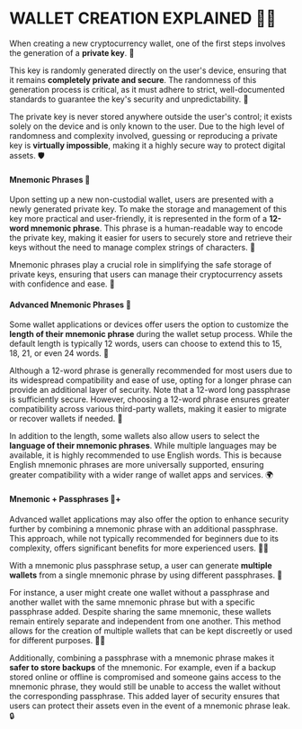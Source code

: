 # WALLET CREATION EXPLAINED 🔐💼

When creating a new cryptocurrency wallet, one of the first steps involves the generation of a **private key**. 🔑

This key is randomly generated directly on the user's device, ensuring that it remains **completely private and secure**. The randomness of this generation process is critical, as it must adhere to strict, well-documented standards to guarantee the key's security and unpredictability. 🎲

The private key is never stored anywhere outside the user's control; it exists solely on the device and is only known to the user. Due to the high level of randomness and complexity involved, guessing or reproducing a private key is **virtually impossible**, making it a highly secure way to protect digital assets. 🛡️

#### Mnemonic Phrases 📝

Upon setting up a new non-custodial wallet, users are presented with a newly generated private key. To make the storage and management of this key more practical and user-friendly, it is represented in the form of a **12-word mnemonic phrase**. This phrase is a human-readable way to encode the private key, making it easier for users to securely store and retrieve their keys without the need to manage complex strings of characters. 🧠

Mnemonic phrases play a crucial role in simplifying the safe storage of private keys, ensuring that users can manage their cryptocurrency assets with confidence and ease. 💪

#### Advanced Mnemonic Phrases 🔬

Some wallet applications or devices offer users the option to customize the **length of their mnemonic phrase** during the wallet setup process. While the default length is typically 12 words, users can choose to extend this to 15, 18, 21, or even 24 words. 📏

Although a 12-word phrase is generally recommended for most users due to its widespread compatibility and ease of use, opting for a longer phrase can provide an additional layer of security. Note that a 12-word long passphrase is sufficiently secure. However, choosing a 12-word phrase ensures greater compatibility across various third-party wallets, making it easier to migrate or recover wallets if needed. 🔄

In addition to the length, some wallets also allow users to select the **language of their mnemonic phrases**. While multiple languages may be available, it is highly recommended to use English words. This is because English mnemonic phrases are more universally supported, ensuring greater compatibility with a wider range of wallet apps and services. 🌍

#### Mnemonic + Passphrases 🔐+

Advanced wallet applications may also offer the option to enhance security further by combining a mnemonic phrase with an additional passphrase. This approach, while not typically recommended for beginners due to its complexity, offers significant benefits for more experienced users. 🧑‍🔬

With a mnemonic plus passphrase setup, a user can generate **multiple wallets** from a single mnemonic phrase by using different passphrases. 🔀

For instance, a user might create one wallet without a passphrase and another wallet with the same mnemonic phrase but with a specific passphrase added. Despite sharing the same mnemonic, these wallets remain entirely separate and independent from one another. This method allows for the creation of multiple wallets that can be kept discreetly or used for different purposes. 🕵️‍♀️

Additionally, combining a passphrase with a mnemonic phrase makes it **safer to store backups** of the mnemonic. For example, even if a backup stored online or offline is compromised and someone gains access to the mnemonic phrase, they would still be unable to access the wallet without the corresponding passphrase. This added layer of security ensures that users can protect their assets even in the event of a mnemonic phrase leak. 🔒